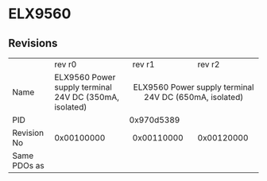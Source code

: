 # ELX9560

## Revisions
<table>
<tr>
<td></td>
<td>rev r0</td>
<td>rev r1</td>
<td>rev r2</td>
</tr>
<tr>
<td>Name</td>
<td>ELX9560 Power supply terminal 24V DC (350mA, isolated)</td>
<td colspan=2 align="center">ELX9560 Power supply terminal 24V DC (650mA, isolated)</td>
</tr>
<tr>
<td>PID</td>
<td colspan=3 align="center">0x970d5389</td>
</tr>
<tr>
<td>Revision No</td>
<td>0x00100000</td>
<td>0x00110000</td>
<td>0x00120000</td>
</tr>
<tr>
<td>Same PDOs as</td>
<td colspan=3 align="center"></td>
</tr>
</table>
